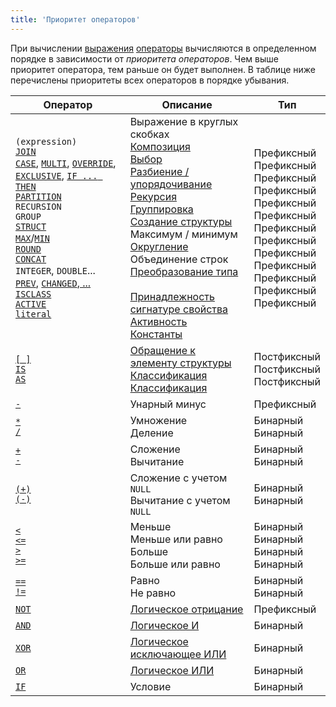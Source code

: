 ```yaml
---
title: 'Приоритет операторов'
---
```


При вычислении [выражения](Expression.md) [операторы](Property_operators_paradigm.md) вычисляются в определенном порядке в зависимости от *приоритета операторов*. Чем выше приоритет оператора, тем раньше он будет выполнен. В таблице ниже перечислены приоритеты всех операторов в порядке убывания.

|Оператор|Описание|Тип|
|---|---|---|
|`(expression)`<br/>[`JOIN`](JOIN_operator.md)<br/>[`CASE`](CASE_operator.md), [`MULTI`](MULTI_operator.md), [`OVERRIDE`](OVERRIDE_operator.md), [`EXCLUSIVE`](EXCLUSIVE_operator.md), [`IF ... THEN`](IF_..._THEN_operator.md)<br/>[`PARTITION`](PARTITION_operator.md)<br/>`RECURSION`<br/>`GROUP`<br/>[`STRUCT`](STRUCT_operator.md)<br/>[`MAX`](MAX_operator.md)/[`MIN`](MIN_operator.md)<br/>[`ROUND`](ROUND_operator.md)<br/>[`CONCAT`](CONCAT_operator.md)<br/>`INTEGER`, `DOUBLE`...<br/>[`PREV`](PREV_operator.md), [`CHANGED`, ...](Change_operators.md)<br/>[`ISCLASS`](ISCLASS_operator.md)<br/>[`ACTIVE`](ACTIVE_TAB_operator.md)<br/>[`literal`](Literals.md)|Выражение в круглых скобках<br/>[Композиция](Composition_JOIN.md)<br/>[Выбор](Selection_CASE_IF_MULTI_OVERRIDE_EXCLUSIVE.md)<br/>[Разбиение / упорядочивание](Partitioning_sorting_PARTITION_..._ORDER.md)<br/>[Рекурсия](Recursion_RECURSION.md)<br/>[Группировка](Grouping_GROUP.md)<br/>[Создание структуры](Structure_operators_STRUCT.md)<br/>Максимум / минимум<br/>[Округление](Rounding_operator_ROUND.md)<br/>Объединение строк<br/>[Преобразование типа](Type_conversion.md)<br/> <br/>[Принадлежность сигнатуре свойства](Property_signature_ISCLASS.md)<br/>[Активность](Activity_ACTIVE.md)<br/> [Константы](Constant.md)| <br/>Префиксный<br/>Префиксный<br/>Префиксный<br/>Префиксный<br/>Префиксный<br/>Префиксный<br/>Префиксный<br/>Префиксный<br/>Префиксный<br/>Префиксный<br/>Префиксный<br/>Префиксный<br/>Префиксный<br/><br/>|
|[`[ ]`](Brackets_operator.md)<br/>[`IS`](IS_AS_operators.md)<br/>[`AS`](IS_AS_operators.md)|[Обращение к элементу структуры](Structure_operators_STRUCT.md)<br/>[Классификация](Classification_IS_AS.md)<br/>[Классификация](Classification_IS_AS.md)|Постфиксный<br/>Постфиксный<br/>Постфиксный|
|[`-`](Arithmetic_operators.md)|Унарный минус|Префиксный|
|[`*`](Arithmetic_operators.md)<br/>[`/`](Arithmetic_operators.md)|Умножение<br/>Деление|Бинарный<br/>Бинарный|
|[`+`](Arithmetic_operators.md)<br/>[`-`](Arithmetic_operators.md)|Сложение<br/>Вычитание|Бинарный<br/>Бинарный|
|[`(+)`](Arithmetic_operators.md)<br/>[`(-)`](Arithmetic_operators.md)|Сложение с учетом `NULL`<br/>Вычитание с учетом `NULL`|Бинарный<br/>Бинарный|
|[`<`](Comparison_operators.md)<br/>[`<=`](Comparison_operators.md)<br/>[`>`](Comparison_operators.md)<br/>[`>=`](Comparison_operators.md)|Меньше<br/>Меньше или равно<br/>Больше<br/>Больше или равно|Бинарный<br/>Бинарный<br/>Бинарный<br/>Бинарный|
|[`==`](Comparison_operators.md)<br/>[`!=`](Comparison_operators.md)|Равно<br/>Не равно|Бинарный<br/>Бинарный|
|[`NOT`](AND_OR_NOT_XOR_operators.md)|[Логическое отрицание](Logical_operators_AND_OR_NOT_XOR.md)|Префиксный|
|[`AND`](AND_OR_NOT_XOR_operators.md)|[Логическое И](Logical_operators_AND_OR_NOT_XOR.md)|Бинарный|
|[`XOR`](AND_OR_NOT_XOR_operators.md)|[Логическое исключающее ИЛИ](Logical_operators_AND_OR_NOT_XOR.md)|Бинарный|
|[`OR`](AND_OR_NOT_XOR_operators.md)|[Логическое ИЛИ](Logical_operators_AND_OR_NOT_XOR.md)|Бинарный|
|[`IF`](IF_operator.md)|Условие|Бинарный|

